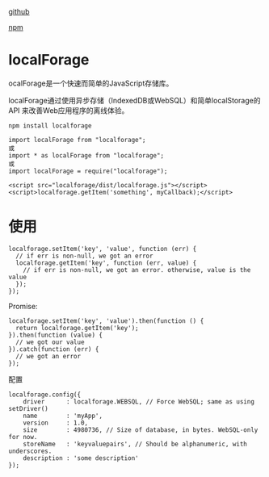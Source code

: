 [github](https://github.com/localForage/localForage)

[npm](https://www.npmjs.com/package/localforage)



# localForage

ocalForage是一个快速而简单的JavaScript存储库。

localForage通过使用异步存储（IndexedDB或WebSQL）和简单localStorage的API 来改善Web应用程序的离线体验。

```
npm install localforage

import localForage from "localforage";
或
import * as localForage from "localforage";
或
import localForage = require("localforage");
```

```
<script src="localforage/dist/localforage.js"></script>
<script>localforage.getItem('something', myCallback);</script> 
```

# 使用

```
localforage.setItem('key', 'value', function (err) {
  // if err is non-null, we got an error
  localforage.getItem('key', function (err, value) {
    // if err is non-null, we got an error. otherwise, value is the value
  });
});
```

 Promise:
```
localforage.setItem('key', 'value').then(function () {
  return localforage.getItem('key');
}).then(function (value) {
  // we got our value
}).catch(function (err) {
  // we got an error
});
```

配置
```
localforage.config({
    driver      : localforage.WEBSQL, // Force WebSQL; same as using setDriver()
    name        : 'myApp',
    version     : 1.0,
    size        : 4980736, // Size of database, in bytes. WebSQL-only for now.
    storeName   : 'keyvaluepairs', // Should be alphanumeric, with underscores.
    description : 'some description'
});
```